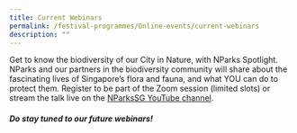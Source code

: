 ```yaml
---
title: Current Webinars
permalink: /festival-programmes/Online-events/current-webinars
description: ""
---
```

Get to know the biodiversity of our City in Nature, with NParks Spotlight. NParks and our partners in the biodiversity community will share about the fascinating lives of Singapore’s flora and fauna, and what YOU can do to protect them. Register to be part of the Zoom session (limited slots) or stream the talk live on the [NParksSG YouTube channel](https://www.youtube.com/nparkssg). 
 
##### Do stay tuned to our future webinars!